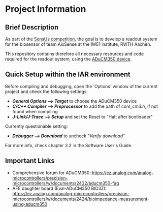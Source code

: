 # Project Information

## Brief Description
As part of the [SensUs competition](https://www.sensus.org/), the goal is to develop a readout system for the biosensor of team AixSense at the IWE1 institute, RWTH Aachen. 

This repository contains therefore all necessary resources and code required for the readout system, using the [ADuCM350 device](https://www.analog.com/en/products/aducm350.html). 

## Quick Setup within the IAR environment
Before compiling and debugging, open the 'Options' window of the current project and check the following settings:

- **_General Options --> Target_** to choose the ADuCM350 device
- **_C/C++ Compiler --> Preprocessor_** to add the path of _core_cm3.h_, if not found when compiling
- **_J-Link/J-Trace --> Setup_** and set the Reset to "Halt after bootloader"

Currently questionable setting:
- **_Debugger --> Download_** to uncheck _"Verify download"_

For more info, check chapter 3.2 in the Software User's Guide.

## Important Links

- Comprehensive forum for ADuCM350: https://ez.analog.com/analog-microcontrollers/precision-microcontrollers/w/documents/2432/aducm350-faq
- AFE daughter board (Eval-ADuCM350 BIO3Z): https://ez.analog.com/analog-microcontrollers/precision-microcontrollers/w/documents/2424/bioimpedance-measurement-using-aducm350